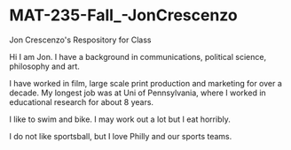 # MAT-235-Fall_-JonCrescenzo
Jon Crescenzo's Respository for Class


Hi I am Jon. I have a background in communications, political science, philosophy and art. 

I have worked in film, large scale print production and marketing for over a decade. My longest job was at Uni of Pennsylvania, where I worked in educational research for about 8 years. 

I like to swim and bike. I may work out a lot but I eat horribly. 


I do not like sportsball, but I love Philly and our sports teams. 



